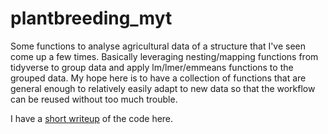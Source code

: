 # plantbreeding_myt
Some functions to analyse agricultural data of a structure that I've seen come up a few times. Basically leveraging nesting/mapping functions from tidyverse to group data and apply lm/lmer/emmeans functions to the grouped data. My hope here is to have a collection of functions that are general enough to relatively easily adapt to new data so that the workflow can be reused without too much trouble.  

I have a [short writeup](https://jhgille2.github.io/plantbreeding_myt/Writeup.html) of the code here.
